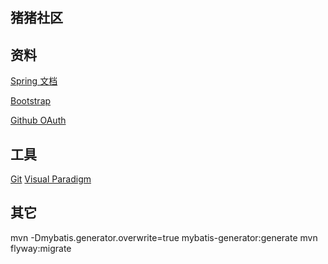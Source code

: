## 猪猪社区

## 资料
[Spring 文档](https://spring.io/guides)

[Bootstrap](https://v3.bootcss.com/getting-started/)

[Github OAuth](https://docs.github.com/en/developers/apps/building-oauth-apps/creating-an-oauth-app)

## 工具
[Git](https://git-scm.com/download)
[Visual Paradigm](https://www.visual-paradigm.com)


## 其它
mvn -Dmybatis.generator.overwrite=true mybatis-generator:generate
mvn flyway:migrate




